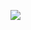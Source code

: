 <a href="https://wakatime.com"><img src="https://wakatime.com/share/@mzyxnuel/661397d2-d0c8-4612-bab1-c6e28dace6f6.png" /></a>
